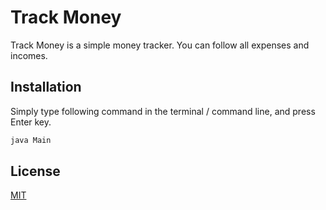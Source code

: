 # Track Money

Track Money is a simple money tracker. You can follow all expenses and incomes.

## Installation

Simply type following command in the terminal / command line,
and press Enter key.

```bash
java Main
```

## License
[MIT](https://choosealicense.com/licenses/mit/)